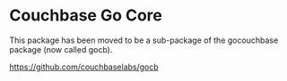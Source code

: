 # Couchbase Go Core

This package has been moved to be a sub-package of the
gocouchbase package (now called gocb).

https://github.com/couchbaselabs/gocb
